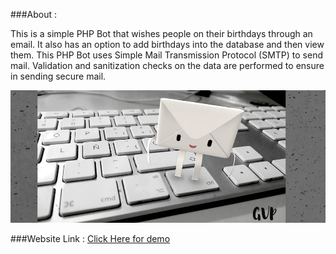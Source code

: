 ###About :

This is a simple PHP Bot that wishes people on their birthdays through an email. It also has an option to add birthdays into the database and then view them. 
This PHP Bot uses Simple Mail Transmission Protocol (SMTP) to send mail. Validation and sanitization checks on the data are performed to ensure in sending secure mail.

![](./bg.png)

###Website Link :
[Click Here for demo](http://birthday-reminder.infinityfreeapp.com/)
